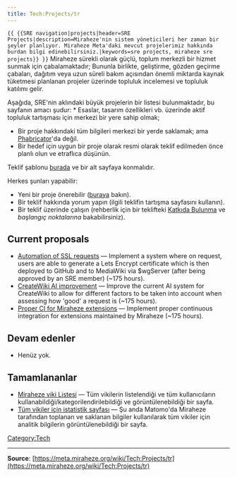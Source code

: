 ```yaml
---
title: Tech:Projects/tr
---
```


 `{{ {{SRE navigation|projects|header=SRE Projects|description=Miraheze'nin sistem yöneticileri her zaman bir şeyler planlıyor. Miraheze Meta'daki mevcut projelerimiz hakkında burdan bilgi edinebilirsiniz.|keywords=sre projects, miraheze sre projects}} }}`
Miraheze sürekli olarak güçlü, toplum merkezli bir hizmet sunmak için çabalamaktadır; Bununla birlikte, geliştirme, gözden geçirme çabaları, dağıtım veya uzun süreli bakım açısından önemli miktarda kaynak tüketmesi planlanan projeler üzerinde topluluk incelemesi ve topluluk katılımı gelir.

Aşağıda, SRE'nin aklındaki büyük projelerin bir listesi bulunmaktadır, bu sayfanın amacı şudur: * Esaslar, tasarım özellikleri vb. üzerinde aktif topluluk tartışması için merkezi bir yere sahip olmak;
* Bir proje hakkındaki tüm bilgileri merkezi bir yerde saklamak; ama [Phabricator](https://meta.miraheze.org/wiki/Phabricator)'da değil.
* Bir hedef için uygun bir proje olarak resmi olarak teklif edilmeden önce planlı olun ve etraflıca düşünün.

Teklif şablonu [burada](https://meta.miraheze.org/wiki//Template) ve bir alt sayfaya konmalıdır.

Herkes şunları yapabilir:
* Yeni bir proje önerebilir ([buraya](https://meta.miraheze.org/wiki//Template) bakın).
* Bir teklif hakkında yorum yapın (ilgili teklifin tartışma sayfasını kullanın).
* Bir teklif üzerinde çalışın (rehberlik için bir teklifteki [Katkıda Bulunma](https://meta.miraheze.org/wiki/Contributing) ve *başlangıç noktalarına*  bakabilirsiniz).

## Current proposals 

* [Automation of SSL requests](https://meta.miraheze.org/wiki//Automation_of_SSL_requests) — Implement a system where on request, users are able to generate a Lets Encrypt certificate which is then deployed to GitHub and to MediaWiki via $wgServer (after being approved by an SRE member) (~175 hours).
* [CreateWiki AI improvement](https://meta.miraheze.org/wiki//CreateWiki_AI_improvement) — Improve the current AI system for CreateWiki to allow for different factors to be taken into account when assessing how 'good' a request is (~175 hours).
* [Proper CI for Miraheze extensions](https://meta.miraheze.org/wiki//Proper_CI_for_Miraheze_extensions) — Implement proper continuous integration for extensions maintained by Miraheze (~175 hours).

## Devam edenler 

* Henüz yok.

## Tamamlananlar 

* [Miraheze viki Listesi](https://meta.miraheze.org/wiki//Miraheze_Wiki_List) — Tüm vikilerin listelendiği ve tüm kullanıcıların kullanabildiği/kategorilendirilebildiği ve görüntülenebildiği bir sayfa.
* [Tüm vikiler için istatistik sayfası](https://meta.miraheze.org/wiki//Wiki_Statistics_Special_Page) — Şu anda Matomo'da Miraheze tarafından toplanan ve saklanan bilgiler kullanılarak tüm vikiler için analitik bilgilerin görüntülenebildiği bir sayfa.

[Category:Tech](https://meta.miraheze.org/wiki/Category:Tech)

----
**Source**: [https://meta.miraheze.org/wiki/Tech:Projects/tr](https://meta.miraheze.org/wiki/Tech:Projects/tr)